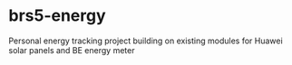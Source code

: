 # brs5-energy
Personal energy tracking project building on existing modules for Huawei solar panels and BE energy meter
